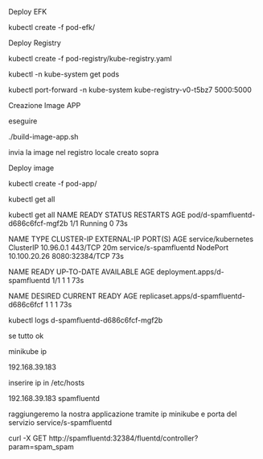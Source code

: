 Deploy EFK

kubectl create -f pod-efk/


Deploy Registry

kubectl create -f pod-registry/kube-registry.yaml

kubectl -n kube-system get pods

kubectl port-forward -n kube-system kube-registry-v0-t5bz7 5000:5000

Creazione Image APP

eseguire 

./build-image-app.sh

invia la image nel registro locale creato sopra

Deploy image

kubectl create -f pod-app/

kubectl  get all

 kubectl  get all
NAME                                READY   STATUS    RESTARTS   AGE
pod/d-spamfluentd-d686c6fcf-mgf2b   1/1     Running   0          73s

NAME                    TYPE        CLUSTER-IP     EXTERNAL-IP   PORT(S)          AGE
service/kubernetes      ClusterIP   10.96.0.1      <none>        443/TCP          20m
service/s-spamfluentd   NodePort    10.100.20.26   <none>        8080:32384/TCP   73s

NAME                            READY   UP-TO-DATE   AVAILABLE   AGE
deployment.apps/d-spamfluentd   1/1     1            1           73s

NAME                                      DESIRED   CURRENT   READY   AGE
replicaset.apps/d-spamfluentd-d686c6fcf   1         1         1       73s

kubectl logs d-spamfluentd-d686c6fcf-mgf2b

se tutto ok

minikube ip

192.168.39.183

inserire ip in /etc/hosts

192.168.39.183 spamfluentd


raggiungeremo la nostra applicazione tramite ip minikube e porta del servizio service/s-spamfluentd

curl -X GET http://spamfluentd:32384/fluentd/controller?param=spam_spam
